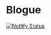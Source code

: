 # Blogue

[![Netlify Status](https://api.netlify.com/api/v1/badges/226f0fc3-cf20-46f0-a3a6-9405d6a47167/deploy-status)](https://app.netlify.com/sites/blogue/deploys)